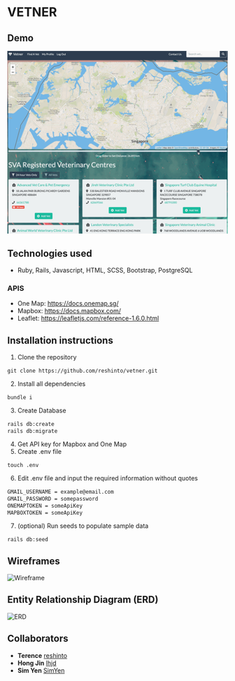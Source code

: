 # VETNER

## Demo

![Demo](./images/demo.gif)

## Technologies used

- Ruby, Rails, Javascript, HTML, SCSS, Bootstrap, PostgreSQL

### APIS

- One Map: https://docs.onemap.sg/
- Mapbox: https://docs.mapbox.com/
- Leaflet: https://leafletjs.com/reference-1.6.0.html

## Installation instructions

1. Clone the repository

```
git clone https://github.com/reshinto/vetner.git
```

2. Install all dependencies

```
bundle i
```

3. Create Database

```
rails db:create
rails db:migrate
```

4. Get API key for Mapbox and One Map
5. Create .env file

```
touch .env
```

6. Edit .env file and input the required information without quotes

```
GMAIL_USERNAME = example@email.com
GMAIL_PASSWORD = somepassword
ONEMAPTOKEN = someApiKey
MAPBOXTOKEN = someApiKey
```

7. (optional) Run seeds to populate sample data

```
rails db:seed
```

## Wireframes

![Wireframe](./documentation/wireframe.png)

## Entity Relationship Diagram (ERD)

![ERD](./documentation/ERD-image.png)

## Collaborators

- **Terence**
  [reshinto](https://github.com/reshinto)
- **Hong Jin**
  [lhjd](https://github.com/lhjd)
- **Sim Yen**
  [SimYen](https://github.com/SimYen)
